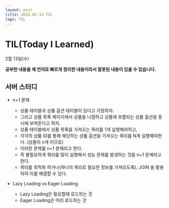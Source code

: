 ```yaml
---
layout: post
title: 2024.02.13 TIL
tags: TIL
---
```


# TIL(Today I Learned)

2월 13일(수)

**공부한 내용을 제 언어로 빠르게 정리한 내용이라서 잘못된 내용이 있을 수 있습니다.**

## 서버 스터디

- n+1 문제
    - 상품 테이블과 상품 옵션 테이블이 있다고 가정하자.
    - 그리고 상품 목록 페이지에서 상품을 나열하고 상품에 포함되는 상품 옵션을 동시에 보여준다고 하자.
    - 상품 테이블에서 상품 목록을 가져오는 쿼리를 1개 실행해야하고,
    - 각각의 상품 ID를 통해 해당하는 상품 옵션을 가져오는 쿼리를 N개 실행해야한다. (상품이 n개 이므로)
    - 이러한 문제를 n+1 문제라고 한다.
    - 즉 불필요하게 쿼리를 많이 실행해서 성능 문제를 발생하는 것을 n+1 문제라고 한다.
    - 쿼리를 최적화 하거나(하나의 쿼리로 필요한 정보를 가져오도록), JOIN 을 활용하여 이를 해결할 수 있다.
    
- Lazy Loading vs Eager Loading
    - Lazy Loading은 필요할때 로드하는 것
    - Eager Loading은 미리 로드하는 것